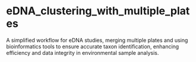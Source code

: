 # eDNA_clustering_with_multiple_plates
A simplified workflow for eDNA studies, merging multiple plates and using bioinformatics tools to ensure accurate taxon identification, enhancing efficiency and data integrity in environmental sample analysis.
